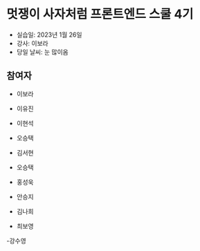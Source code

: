 # 멋쟁이 사자처럼 프론트엔드 스쿨 4기

- 실습일: 2023년 1월 26일
- 강사: 이보라
- 당일 날씨: 눈 많이옴

## 참여자

- 이보라


- 이유진

- 이현석


- 오승택

- 김서현

- 오승택

- 홍성욱

- 안승지

- 김나희

- 최보영

-강수영

